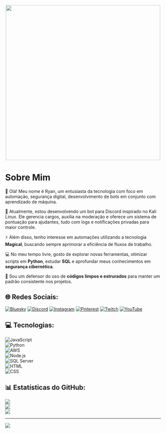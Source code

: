 <div align="center">
    <img src="https://www.kali.org/images/kali-dragon-icon.svg" width="500">
</div>

# Sobre Mim
👋 Olá! Meu nome é Ryan, um entusiasta da tecnologia com foco em automação, segurança digital, desenvolvimento de bots em conjunto com aprendizado de máquina.  

🚀 Atualmente, estou desenvolvendo um bot para Discord inspirado no Kali Linux. Ele gerencia cargos, auxilia na moderação e oferece um sistema de pontuação para ajudantes, tudo com logs e notificações privadas para maior controle.  

⚡ Além disso, tenho interesse em automações utilizando a tecnologia **Magical**, buscando sempre aprimorar a eficiência de fluxos de trabalho.  

💻 No meu tempo livre, gosto de explorar novas ferramentas, otimizar scripts em **Python**, estudar **SQL** e aprofundar meus conhecimentos em **segurança cibernética**.  

🔧 Sou um defensor do uso de **códigos limpos e estrurados** para manter um padrão consistente nos projetos.  

## 🌐 Redes Sociais:
[![Bluesky](https://img.shields.io/badge/bluesky-0285FF?style=for-the-badge&logo=bluesky&logoColor=%23FFFFFF)](https://bsky.app/profile/ryankali.bsky.social) 
[![Discord](https://img.shields.io/badge/Discord-%237289DA.svg?logo=discord&logoColor=white)](https://discord.com/users/819954175173328906) 
[![Instagram](https://img.shields.io/badge/Instagram-%23E4405F.svg?logo=Instagram&logoColor=white)](https://instagram.com/ryanrodriguexs) 
[![Pinterest](https://img.shields.io/badge/Pinterest-%23E60023.svg?logo=Pinterest&logoColor=white)](https://pinterest.com/ryangame2005) 
[![Twitch](https://img.shields.io/badge/Twitch-%239146FF.svg?logo=Twitch&logoColor=white)](https://twitch.tv/ryan_osamu) 
[![YouTube](https://img.shields.io/badge/YouTube-%23FF0000.svg?logo=YouTube&logoColor=white)](https://www.youtube.com/@Ryangame2005)  

## 💻 Tecnologias:
![JavaScript](https://img.shields.io/badge/javascript-%23323330.svg?style=for-the-badge&logo=javascript&logoColor=%23F7DF1E)  
![Python](https://img.shields.io/badge/python-3670A0?style=for-the-badge&logo=python&logoColor=ffdd54)  
![AWS](https://img.shields.io/badge/AWS-%23FF9900.svg?style=for-the-badge&logo=amazon-aws&logoColor=white)  
![Node.js](https://img.shields.io/badge/Node.js-%2343853D.svg?style=for-the-badge&logo=node.js&logoColor=white)  
![SQL Server](https://img.shields.io/badge/SQL%20Server-%23CC2927.svg?style=for-the-badge&logo=microsoft-sql-server&logoColor=white)  
![HTML](https://img.shields.io/badge/HTML5-%23E34F26.svg?style=for-the-badge&logo=html5&logoColor=white)  
![CSS](https://img.shields.io/badge/CSS3-%231572B6.svg?style=for-the-badge&logo=css3&logoColor=white)  

## 📊 Estatísticas do GitHub:
![](https://github-readme-stats.vercel.app/api?username=Ryanditko&theme=dark&hide_border=false&include_all_commits=true&count_private=true&bg_color=0d1117&title_color=0effa3&text_color=00d4ff)<br/>
![](https://github-readme-streak-stats.herokuapp.com/?user=Ryanditko&theme=dark&hide_border=false&background=0d1117&stroke=00d4ff&ring=0effa3&fire=00d4ff)<br/>
![](https://github-readme-stats.vercel.app/api/top-langs/?username=Ryanditko&theme=dark&hide_border=false&include_all_commits=true&count_private=true&layout=compact&bg_color=0d1117&title_color=0effa3&text_color=00d4ff)

---
[![](https://visitcount.itsvg.in/api?id=Ryanditko&icon=0&color=0)](https://visitcount.itsvg.in)
